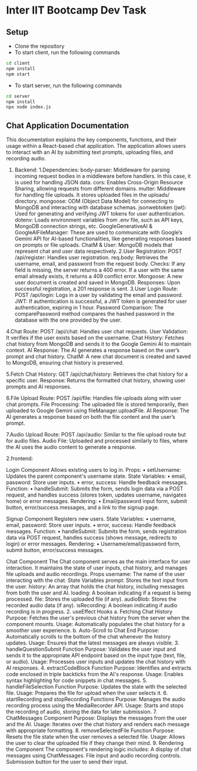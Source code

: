# Inter IIT Bootcamp Dev Task

## Setup
- Clone the repository
- To start client, run the following commands
```bash
cd client
npm install
npm start
```
- To start server, run the following commands
```bash
cd server
npm install
npx node index.js
```





## Chat Application Documentation
This documentation explains the key components, functions, and their usage within a React-based chat application. The application allows users to interact with an AI by submitting text prompts, uploading files, and recording audio.

1. Backend:
1.Dependencies:
body-parser: Middleware for parsing incoming request bodies in a middleware before handlers. In this case, it is used for handling JSON data.
cors: Enables Cross-Origin Resource Sharing, allowing requests from different domains.
multer: Middleware for handling file uploads. It stores uploaded files in the uploads/ directory.
mongoose: ODM (Object Data Model) for connecting to MongoDB and interacting with database schemas.
jsonwebtoken (jwt): Used for generating and verifying JWT tokens for user authentication.
dotenv: Loads environment variables from .env file, such as API keys, MongoDB connection strings, etc.
GoogleGenerativeAI & GoogleAIFileManager: These are used to communicate with Google’s Gemini API for AI-based functionalities, like generating responses based on prompts or file uploads.
ChatM & User: MongoDB models that represent chat and user data respectively.
2.User Registration:
POST /api/register: Handles user registration.
req.body: Retrieves the username, email, and password from the request body.
Checks: If any field is missing, the server returns a 400 error. If a user with the same email already exists, it returns a 409 conflict error.
Mongoose: A new user document is created and saved in MongoDB.
Responses: Upon successful registration, a 201 response is sent.
3.User Login Route:
POST /api/login: Logs in a user by validating the email and password.
JWT: If authentication is successful, a JWT token is generated for user authentication, expiring in 1 hour.
Password Comparison: The comparePassword method compares the hashed password in the database with the one provided by the user.

4.Chat Route:
POST /api/chat: Handles user chat requests.
User Validation: It verifies if the user exists based on the username.
Chat History: Fetches chat history from MongoDB and sends it to the Google Gemini AI to maintain context.
AI Response: The AI generates a response based on the user’s prompt and chat history.
ChatM: A new chat document is created and saved to MongoDB, ensuring chat history is preserved.

5.Fetch Chat History:
GET /api/chat/history: Retrieves the chat history for a specific user.
Response: Returns the formatted chat history, showing user prompts and AI responses.

6.File Upload Route:
POST /api/file: Handles file uploads along with user chat prompts.
File Processing: The uploaded file is stored temporarily, then uploaded to Google Gemini using fileManager.uploadFile.
AI Response: The AI generates a response based on both the file content and the user’s prompt.

7.Audio Upload Route:
POST /api/audio: Similar to the file upload route but for audio files.
Audio File: Uploaded and processed similarly to files, where the AI uses the audio content to generate a response.

2.frontend:

Login Component
Allows existing users to log in.
Props:
•	setUsername: Updates the parent component's username state.
State Variables:
•	email, password: Store user inputs.
•	error, success: Handle feedback messages.
Function:
•	handleSubmit: Submits the form, sends login data via a POST request, and handles success (stores token, updates username, navigates home) or error messages.
Rendering:
•	Email/password input form, submit button, error/success messages, and a link to the signup page.

Signup Component
Registers new users.
State Variables:
•	username, email, password: Store user inputs.
•	error, success: Handle feedback messages.
Function:
•	handleSubmit: Submits the form, sends registration data via POST request, handles success (shows message, redirects to login) or error messages.
Rendering:
•	Username/email/password form, submit button, error/success messages.

Chat Component
The Chat component serves as the main interface for user interaction. It maintains the state of user inputs, chat history, and manages file uploads and audio recordings.
Props
username: The name of the user interacting with the chat.
State Variables
prompt: Stores the text input from the user.
history: An array that holds the chat history, including messages from both the user and AI.
loading: A boolean indicating if a request is being processed.
file: Stores the uploaded file (if any).
audioBlob: Stores the recorded audio data (if any).
isRecording: A boolean indicating if audio recording is in progress.
2. useEffect Hooks
a. Fetching Chat History
Purpose: Fetches the user's previous chat history from the server when the component mounts.
Usage: Automatically populates the chat history for a smoother user experience.
b. Auto-Scroll to Chat End
Purpose: Automatically scrolls to the bottom of the chat whenever the history updates.
Usage: Ensures that the latest messages are always visible.
3. handleQuestionSubmit Function
Purpose: Validates the user input and sends it to the appropriate API endpoint based on the input type (text, file, or audio).
Usage: Processes user inputs and updates the chat history with AI responses.
4. extractCodeBlock Function
Purpose: Identifies and extracts code enclosed in triple backticks from the AI's response.
Usage: Enables syntax highlighting for code snippets in chat messages.
5. handleFileSelection Function
Purpose: Updates the state with the selected file.
Usage: Prepares the file for upload when the user selects it.
6. startRecording and stopRecording Functions
Purpose: Manages the audio recording process using the MediaRecorder API.
Usage: Starts and stops the recording of audio, storing the data for later submission.
7. ChatMessages Component
Purpose: Displays the messages from the user and the AI.
Usage: Iterates over the chat history and renders each message with appropriate formatting.
8. removeSelectedFile Function
Purpose: Resets the file state when the user removes a selected file.
Usage: Allows the user to clear the uploaded file if they change their mind.
9. Rendering the Component
The component's rendering logic includes:
A display of chat messages using ChatMessages.
File input and audio recording controls.
Submission button for the user to send their input.

